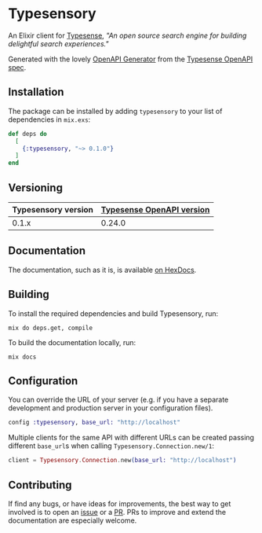 # Typesensory

An Elixir client for [Typesense][typesense], *"An open source search engine for
building delightful search experiences."*

Generated with the lovely [OpenAPI Generator][openapi-generator] from the
[Typesense OpenAPI spec][typesense-openapi-spec].

## Installation

The package can be installed by adding `typesensory` to your list of
dependencies in `mix.exs`:

```elixir
def deps do
  [
    {:typesensory, "~> 0.1.0"}
  ]
end
```

## Versioning

| Typesensory version | [Typesense OpenAPI version][typesense-openapi-spec] |
| --- | --- |
| 0.1.x | 0.24.0 |

## Documentation

The documentation, such as it is, is available [on HexDocs][docs].

## Building

To install the required dependencies and build Typesensory, run:

```console
mix do deps.get, compile
```

To build the documentation locally, run:

```console
mix docs
```

## Configuration

You can override the URL of your server (e.g. if you have a separate development
and production server in your configuration files).

```elixir
config :typesensory, base_url: "http://localhost"
```

Multiple clients for the same API with different URLs can be created passing
different `base_url`s when calling `Typesensory.Connection.new/1`:

```elixir
client = Typesensory.Connection.new(base_url: "http://localhost")
```

## Contributing

If find any bugs, or have ideas for improvements, the best way to get involved
is to open an [issue][issues] or a [PR][prs]. PRs to improve and extend the
documentation are especially welcome.


[docs]: https://hexdocs.pm/typesensory
[typesense]: https://typesense.org
[openapi-generator]: https://github.com/OpenAPITools/openapi-generator
[typesense-openapi-spec]: https://github.com/typesense/typesense-api-spec
[issues]: https://github.com/bcksl/typesensory/issues
[prs]: https://github.com/bcksl/typesensory/pulls
